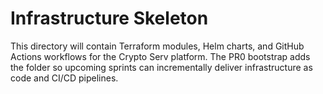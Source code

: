 # Infrastructure Skeleton

This directory will contain Terraform modules, Helm charts, and GitHub Actions workflows for the Crypto Serv platform. The PR0 bootstrap adds the folder so upcoming sprints can incrementally deliver infrastructure as code and CI/CD pipelines.
